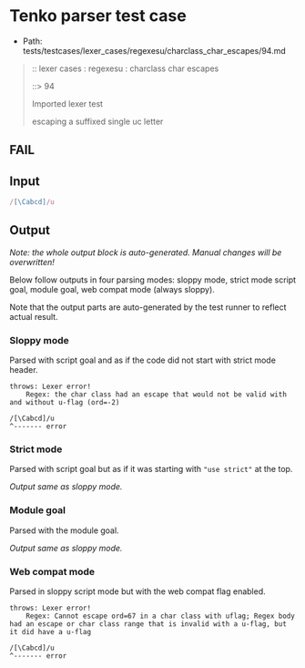 # Tenko parser test case

- Path: tests/testcases/lexer_cases/regexesu/charclass_char_escapes/94.md

> :: lexer cases : regexesu : charclass char escapes
>
> ::> 94
>
> Imported lexer test
>
> escaping a suffixed single uc letter

## FAIL

## Input

`````js
/[\Cabcd]/u
`````

## Output

_Note: the whole output block is auto-generated. Manual changes will be overwritten!_

Below follow outputs in four parsing modes: sloppy mode, strict mode script goal, module goal, web compat mode (always sloppy).

Note that the output parts are auto-generated by the test runner to reflect actual result.

### Sloppy mode

Parsed with script goal and as if the code did not start with strict mode header.

`````
throws: Lexer error!
    Regex: the char class had an escape that would not be valid with and without u-flag (ord=-2)

/[\Cabcd]/u
^------- error
`````

### Strict mode

Parsed with script goal but as if it was starting with `"use strict"` at the top.

_Output same as sloppy mode._

### Module goal

Parsed with the module goal.

_Output same as sloppy mode._

### Web compat mode

Parsed in sloppy script mode but with the web compat flag enabled.

`````
throws: Lexer error!
    Regex: Cannot escape ord=67 in a char class with uflag; Regex body had an escape or char class range that is invalid with a u-flag, but it did have a u-flag

/[\Cabcd]/u
^------- error
`````

